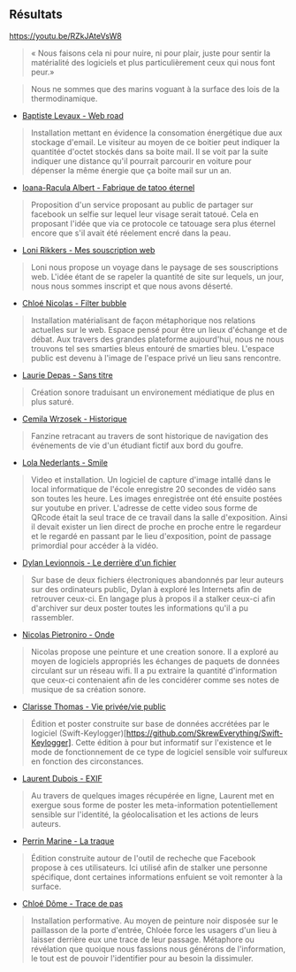 ## Résultats
https://youtu.be/RZkJAteVsW8

> « Nous faisons cela ni pour nuire, ni pour plair, 
> juste pour sentir la matérialité des logiciels 
> et plus particulièrement ceux qui nous font peur.»

> Nous ne sommes que des marins voguant à la surface des lois de la thermodinamique. 

* [Baptiste Levaux - Web road](https://www.youtube.com/watch?v=RZkJAteVsW8&t=6s)
> Installation mettant en évidence la consomation énergétique due aux stockage d'email. Le visiteur au moyen de ce boitier peut indiquer la quantitée d'octet stockés dans sa boite mail. Il se voit par la suite indiquer une distance qu'il pourrait parcourir en voiture pour dépenser la même énergie que ça boite mail sur un an.

* [Ioana-Racula Albert - Fabrique de tatoo éternel](https://www.youtube.com/watch?v=RZkJAteVsW8&t=26s)
> Proposition d'un service proposant au public de partager sur facebook un selfie sur lequel leur visage serait tatoué. Cela en proposant l'idée que via ce protocole ce tatouage sera plus éternel encore que s'il avait été réelement encré dans la peau.

* [Loni Rikkers - Mes souscription web](https://www.youtube.com/watch?v=RZkJAteVsW8&t=67s)
> Loni nous propose un voyage dans le paysage de ses souscriptions web. L'idée étant de se rapeler la quantité de site sur lequels, un jour, nous nous sommes inscript et que nous avons déserté.
 
* [Chloé Nicolas - Filter bubble](https://www.youtube.com/watch?v=RZkJAteVsW8&t=88s)
> Installation matérialisant de façon métaphorique nos relations actuelles sur le web. Espace pensé pour être un lieux d'échange et de débat. Aux travers des grandes plateforme aujourd'hui, nous ne nous trouvons tel ses smarties bleus entouré de smarties bleu. L'espace public est devenu à l'image de l'espace privé un lieu sans rencontre. 

* [Laurie Depas - Sans titre](https://www.youtube.com/watch?v=RZkJAteVsW8&t=134s)
> Création sonore traduisant un environement médiatique de plus en plus saturé.


* [Cemila Wrzosek - Historique](https://www.youtube.com/watch?v=RZkJAteVsW8&t=171s)
> Fanzine retracant au travers de sont historique de navigation des événements de vie d'un étudiant fictif aux bord du goufre.

* [Lola Nederlants - Smile](https://www.youtube.com/watch?v=RZkJAteVsW8&t=197s)
> Video et installation. Un logiciel de capture d'image intallé dans le local informatique de l'école enregistre 20 secondes de vidéo sans son toutes les heure. Les images enregistrée ont été ensuite postées sur youtube en priver. L'adresse de cette video sous forme de QRcode était la seul trace de ce travail dans la salle d'exposition. Ainsi il devait exister un lien direct de proche en proche entre le regardeur et le regardé en passant par le lieu d'exposition, point de passage primordial pour accéder à la vidéo.

* [Dylan Levionnois - Le derrière d'un fichier](https://www.youtube.com/watch?v=RZkJAteVsW8&t=206s)
> Sur base de deux fichiers électroniques abandonnés par leur auteurs sur des ordinateurs public, Dylan à exploré les Internets afin de retrouver ceux-ci. En langage plus à propos il a stalker ceux-ci afin d'archiver sur deux poster toutes les informations qu'il a pu rassembler.

* [Nicolas Pietroniro - Onde](https://www.youtube.com/watch?v=RZkJAteVsW8&t=263s) 
> Nicolas propose une peinture et une creation sonore. Il a exploré au moyen de logiciels appropriés les échanges de paquets de données circulant sur un réseau wifi. Il a pu extraire la quantité d'information que ceux-ci contenaient afin de les concidérer comme ses notes de musique de sa création sonore. 

* [Clarisse Thomas - Vie privée/vie public](https://www.youtube.com/watch?v=RZkJAteVsW8&t=301s)
> Édition et poster construite sur base de données accrétées par le logiciel (Swift-Keylogger)[https://github.com/SkrewEverything/Swift-Keylogger]. Cette édition à pour but informatif sur l'existence et le mode de fonctionnement de ce type de logiciel sensible voir sulfureux en fonction des circonstances.

* [Laurent Dubois - EXIF](https://www.youtube.com/watch?v=RZkJAteVsW8&t=405s)
> Au travers de quelques images récupérée en ligne, Laurent met en exergue sous forme de poster les meta-information potentiellement sensible sur l'identité, la géolocalisation et les actions de leurs auteurs.

* [Perrin Marine - La traque](https://www.youtube.com/watch?v=RZkJAteVsW8&t=426s)
> Édition construite autour de l'outil de recheche que Facebook propose à ces utilisateurs. Ici utilisé afin de stalker une personne spécifique, dont certaines informations enfuient se voit remonter à la surface.

* [Chloé Dôme - Trace de pas](https://www.youtube.com/watch?v=RZkJAteVsW8&t=517)
> Installation performative. Au moyen de peinture noir disposée sur le paillasson de la porte d'entrée, Chloée force les usagers d'un lieu à laisser derrière eux une trace de leur passage. Métaphore ou révélation que quoique nous fassions nous générons de l'information, le tout est de pouvoir l'identifier pour au besoin la dissimuler.


